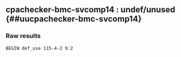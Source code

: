 ## cpachecker-bmc-svcomp14 : undef/unused {##uucpachecker-bmc-svcomp14}
### Raw results


~~~
BEGIN def_use 115-4-2 9:2


